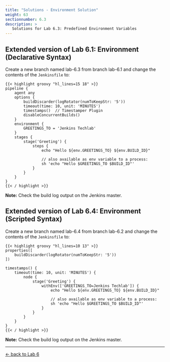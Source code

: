 ```yaml
---
title: "Solutions - Environment Solution"
weight: 63
sectionnumber: 6.3
description: >
   Solutions for Lab 6.3: Predefined Environment Variables
---
```



## Extended version of Lab 6.1: Environment (Declarative Syntax)

Create a new branch named lab-6.3 from branch lab-6.1 and change the contents of the ``Jenkinsfile`` to:

```
{{< highlight groovy "hl_lines=15 18" >}}
pipeline {
    agent any
    options {
        buildDiscarder(logRotator(numToKeepStr: '5'))
        timeout(time: 10, unit: 'MINUTES')
        timestamps()  // Timestamper Plugin
        disableConcurrentBuilds()
    }
    environment {
        GREETINGS_TO = 'Jenkins Techlab'
    }
    stages {
        stage('Greeting') {
            steps {
                echo "Hello ${env.GREETINGS_TO} ${env.BUILD_ID}"

                // also available as env variable to a process:
                sh 'echo "Hello $GREETINGS_TO $BUILD_ID"'
            }
        }
    }
}
{{< / highlight >}}
```

**Note:** Check the build log output on the Jenkins master.


## Extended version of Lab 6.4: Environment (Scripted Syntax)

Create a new branch named lab-6.4 from branch lab-6.2 and change the contents of the ``Jenkinsfile`` to:

```
{{< highlight groovy "hl_lines=10 13" >}}
properties([
    buildDiscarder(logRotator(numToKeepStr: '5'))
])

timestamps() {
    timeout(time: 10, unit: 'MINUTES') {
        node {
            stage('Greeting') {
                withEnv(['GREETINGS_TO=Jenkins Techlab']) {
                    echo "Hello ${env.GREETINGS_TO} ${env.BUILD_ID}"

                    // also available as env variable to a process:
                    sh 'echo "Hello $GREETINGS_TO $BUILD_ID"'
                }
            }
        }
    }
}
{{< / highlight >}}
```

**Note:** Check the build log output on the Jenkins master.

---

[← back to Lab 6](../)

